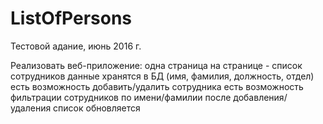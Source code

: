 # ListOfPersons

Тестовой адание, июнь 2016 г.

Реализовать веб-приложение:
одна страница
на странице - список сотрудников
данные хранятся в БД (имя, фамилия, должность, отдел)
есть возможность добавить/удалить сотрудника
есть возможность фильтрации сотрудников по имени/фамилии
после добавления/удаления список обновляется
